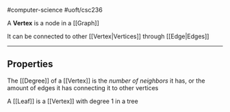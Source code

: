 #computer-science 
#uoft/csc236 

A **Vertex** is a node in a [[Graph]]

It can be connected to other [[Vertex|Vertices]] through [[Edge|Edges]]

---

## Properties

The [[Degree]] of a [[Vertex]] is the *number of neighbors* it has, or the amount of edges it has connecting it to other vertices
 
 A [[Leaf]] is a [[Vertex]] with degree 1 in a tree